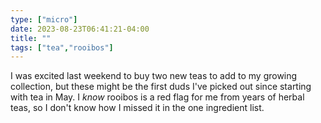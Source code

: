 ```yaml
---
type: ["micro"]
date: 2023-08-23T06:41:21-04:00
title: ""
tags: ["tea","rooibos"]
---
```

I was excited last weekend to buy two new teas to add to my growing collection, but these might be the first duds I've picked out since starting with tea in May. I *know* rooibos is a red flag for me from years of herbal teas, so I don't know how I missed it in the one ingredient list.

